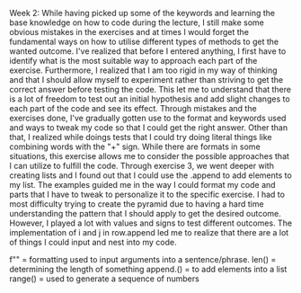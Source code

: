 Week 2: While having picked up some of the keywords and learning the base knowledge on how to code during the lecture, I still make some obvious mistakes in the exercises and at times I would forget the fundamental ways on how to utilise different types of methods to get the wanted outcome. I've realized that before I entered anything, I first have to identify what is the most suitable way to approach each part of the exercise. Furthermore, I realized that I am too rigid in my way of thinking and that I should allow myself to experiment rather than striving to get the correct answer before testing the code. This let me to understand that there is a lot of freedom to test out an initial hypothesis and add slight changes to each part of the code and see its effect. Through mistakes and the exercises done, I've gradually gotten use to the format and keywords used and ways to tweak my code so that I could get the right answer. Other than that, I realized while doings tests that I could try doing literal things like combining words with the "+" sign. While there are formats in some situations, this exercise allows me to consider the possible approaches that I can utilize to fulfill the code.
Through exercise 3, we went deeper with creating lists and I found out that I could use the .append to add elements to my list. The examples guided me in the way I could format my code and parts that I have to tweak to personalize it to the specific exercise. I had to most difficulty trying to create the pyramid due to having a hard time understanding the pattern that I should apply to get the desired outcome. However, I played a lot with values and signs to test different outcomes. The implementation of i and j in row.append led me to realize that there are a lot of things I could input and nest into my code.

f"" = formatting used to input arguments into a sentence/phrase.
len() = determining the length of something
append.() = to add elements into a list
range() = used to generate a sequence of numbers
